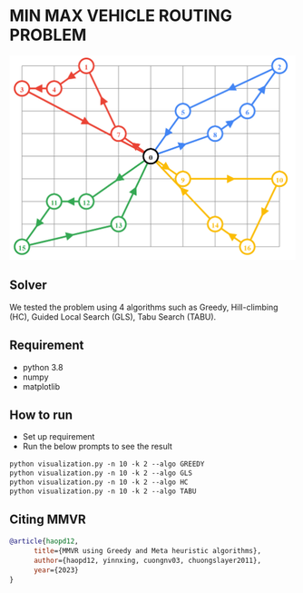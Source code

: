# MIN MAX VEHICLE ROUTING PROBLEM

![Mô tả ảnh](Image.png)
## Solver
We tested the problem using 4 algorithms such as Greedy, Hill-climbing (HC), Guided Local Search (GLS), Tabu Search (TABU). 
## Requirement
- python 3.8
- numpy
- matplotlib

## How to run
- Set up requirement
- Run the below prompts to see the result 
```
python visualization.py -n 10 -k 2 --algo GREEDY
python visualization.py -n 10 -k 2 --algo GLS
python visualization.py -n 10 -k 2 --algo HC
python visualization.py -n 10 -k 2 --algo TABU
```

## Citing MMVR 
```BibTeX
@article{haopd12,
      title={MMVR using Greedy and Meta heuristic algorithms},
      author={haopd12, yinnxing, cuongnv03, chuongslayer2011},
      year={2023}
}
```